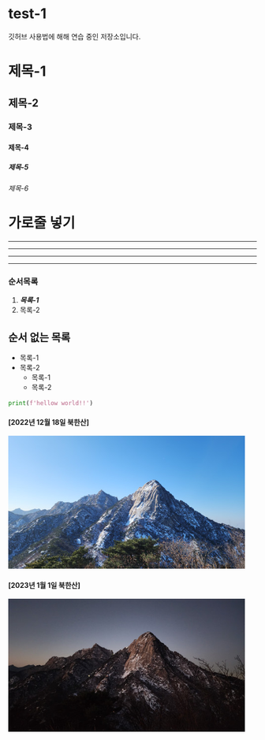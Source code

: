 # test-1

깃허브 사용법에 해해 연습 중인 저장소입니다.

# 제목-1
## 제목-2
### 제목-3
#### 제목-4
##### 제목-5
###### 제목-6

# 가로줄 넣기
---
- - -
*****
* * * 




### 순서목록
1. ___목록-1___
2. 목록-2

## 순서 없는 목록
- 목록-1
- 목록-2
  - 목록-1
  - 목록-2

```python
print(f'hellow world!!')
```
#### [2022년 12월 18일 북한산]
![2022년 12월 18일 북한산](./conv_20221218.jpg)

#### [2023년 1월 1일 북한산]
![2023년 1월 1일 북한산](./conv_20230101.jpg)
